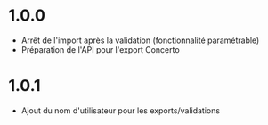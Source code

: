 # 1.0.0
- Arrêt de l'import après la validation (fonctionnalité paramétrable)
- Préparation de l'API pour l'export Concerto

# 1.0.1
- Ajout du nom d'utilisateur pour les exports/validations